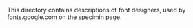 This directory contains descriptions of font designers, used by fonts.google.com
on the specimin page.
